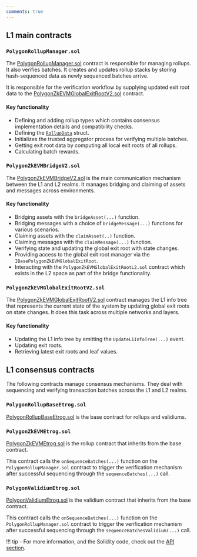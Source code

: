 ```yaml
---
comments: true
---
```


## L1 main contracts

### `PolygonRollupManager.sol`

The [PolygonRollupManager.sol](https://github.com/0xPolygonHermez/zkevm-contracts/blob/main/contracts/v2/PolygonRollupManager.sol) contract is responsible for managing rollups. It also verifies batches. It creates and updates rollup stacks by storing hash-sequenced data as newly sequenced batches arrive.

It is responsible for the verification workflow by supplying updated exit root data to the [PolygonZkEVMGlobalExitRootV2.sol](https://github.com/0xPolygonHermez/zkevm-contracts/blob/main/contracts/v2/PolygonZkEVMGlobalExitRootV2.sol) contract.

#### Key functionality

- Defining and adding rollup types which contains consensus implementation details and compatibility checks.
- Defining the [`RollupData`](https://github.com/0xPolygonHermez/zkevm-contracts/blob/main/contracts/v2/PolygonRollupManager.sol#L70s) struct.
- Initializes the trusted aggregator process for verifying multiple batches.
- Getting exit root data by computing all local exit roots of all rollups.
- Calculating batch rewards.

### `PolygonZkEVMBridgeV2.sol`

The [PolygonZkEVMBridgeV2.sol](https://github.com/0xPolygonHermez/zkevm-contracts/blob/main/contracts/v2/PolygonZkEVMBridgeV2.sol) is the main communication mechanism between the L1 and L2 realms. It manages bridging and claiming of assets and messages across environments.

#### Key functionality

- Bridging assets with the `bridgeAsset(...)` function.
- Bridging messages with a choice of `bridgeMessage(...)` functions for various scenarios.
- Claiming assets with the `claimAsset(..)` function.
- Claiming messages with the `claimMessage(...)` function.
- Verifying state and updating the global exit root with state changes.
- Providing access to the global exit root manager via the `IBasePolygonZkEVMGlobalExitRoot`.
- Interacting with the `PolygonZkEVMGlobalExitRootL2.sol` contract which exists in the L2 space as part of the bridge functionality.

### `PolygonZkEVMGlobalExitRootV2.sol`

The [PolygonZkEVMGlobalExitRootV2.sol](https://github.com/0xPolygonHermez/zkevm-contracts/blob/main/contracts/v2/PolygonZkEVMGlobalExitRootV2.sol) contract manages the L1 info tree that represents the current state of the system by updating global exit roots on state changes. It does this task across multiple networks and layers.

#### Key functionality

- Updating the L1 info tree by emitting the `UpdateL1InfoTree(...)` event.
- Updating exit roots.
- Retrieving latest exit roots and leaf values.

## L1 consensus contracts

The following contracts manage consensus mechanisms. They deal with sequencing and verifying transaction batches across the L1 and L2 realms.

### `PolygonRollupBaseEtrog.sol`

[PolygonRollupBaseEtrog.sol](https://github.com/0xPolygonHermez/zkevm-contracts/blob/main/contracts/v2/lib/PolygonRollupBaseEtrog.sol) is the base contract for rollups and validiums.

### `PolygonZkEVMEtrog.sol`

[PolygonZkEVMEtrog.sol](https://github.com/0xPolygonHermez/zkevm-contracts/blob/main/contracts/v2/consensus/zkEVM/PolygonZkEVMEtrog.sol) is the rollup contract that inherits from the base contract. 

This contract calls the `onSequenceBatches(...)` function on the `PolygonRollupManager.sol` contract to trigger the verification mechanism after successful sequencing through the `sequenceBatches(...)` call.

### `PolygonValidiumEtrog.sol`

[PolygonValidiumEtrog.sol](https://github.com/0xPolygonHermez/zkevm-contracts/blob/main/contracts/v2/consensus/validium/PolygonValidiumEtrog.sol) is the validium contract that inherits from the base contract. 

This contract calls the `onSequenceBatches(...)` function on the `PolygonRollupManager.sol` contract to trigger the verification mechanism after successful sequencing through the `sequenceBatchesValidium(...)` call.

<!--
### `PolygonRollupBaseEtrogNoGap.sol`

### `PolygonValidiumStorageMigration.sol`-->

!!! tip
    - For more information, and the Solidity code, check out the [API section](api/PolygonRollupManager.md).

